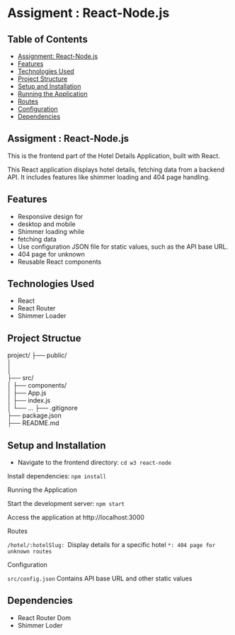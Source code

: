 
# Assigment : React-Node.js
## Table of Contents

- [Assignment: React-Node.js](#assignment--react-nodejs)
- [Features](#features)
- [Technologies Used](#technologies-used)
- [Project Structure](#project-structure)
- [Setup and Installation](#setup-and-installation)
- [Running the Application](#running-the-application)
- [Routes](#routes)
- [Configuration](#configuration)
- [Dependencies](#dependencies)

## Assigment : React-Node.js
This is the frontend part of the Hotel Details Application, built with React.

This React application displays hotel details, fetching data from a backend API. It includes features like shimmer loading and 404 page handling.



## Features

- Responsive design for 
- desktop and mobile
- Shimmer loading while 
- fetching data
- Use configuration JSON file for static values, such as the API base URL.
- 404 page for unknown 
- Reusable React components


## Technologies Used

- React
- React Router
- Shimmer Loader

## Project Structue 

project/
├── public/               
│            
│   
├── src/                            
│   ├── components/                        
│   ├── App.js            
│   ├── index.js           
│   └── ...
├── .gitignore             
├── package.json           
├── README.md             


## Setup and Installation

- Navigate to the frontend directory:
`cd w3 react-node`

Install dependencies:
`npm install`


Running the Application

Start the development server:
`npm start`

Access the application at http://localhost:3000

Routes

`/hotel/:hotelSlug: `Display details for a specific hotel
`*: 404 page for unknown routes`

Configuration

`src/config.json`
Contains API base URL and other static values

## Dependencies
- React Router Dom
- Shimmer Loder
  

